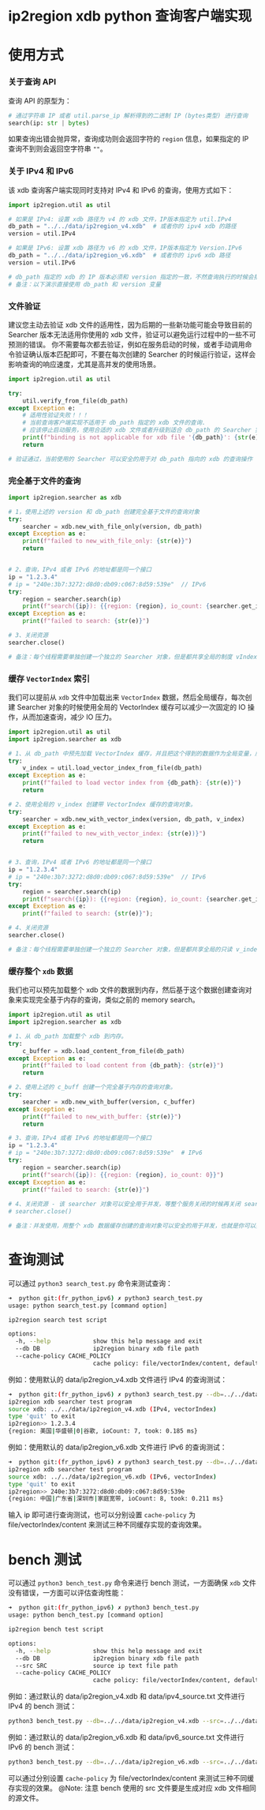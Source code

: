 # ip2region xdb python 查询客户端实现

# 使用方式

### 关于查询 API
查询 API 的原型为：
```python 
# 通过字符串 IP 或者 util.parse_ip 解析得到的二进制 IP (bytes类型) 进行查询
search(ip: str | bytes)
```
如果查询出错会抛异常，查询成功则会返回字符的 `region` 信息，如果指定的 IP 查询不到则会返回空字符串 `""`。

### 关于 IPv4 和 IPv6
该 xdb 查询客户端实现同时支持对 IPv4 和 IPv6 的查询，使用方式如下：
```python
import ip2region.util as util

# 如果是 IPv4: 设置 xdb 路径为 v4 的 xdb 文件，IP版本指定为 util.IPv4
db_path = "../../data/ip2region_v4.xdb"  # 或者你的 ipv4 xdb 的路径
version = util.IPv4

# 如果是 IPv6: 设置 xdb 路径为 v6 的 xdb 文件，IP版本指定为 Version.IPv6
db_path = "../../data/ip2region_v6.xdb"  # 或者你的 ipv6 xdb 路径
version = util.IPv6

# db_path 指定的 xdb 的 IP 版本必须和 version 指定的一致，不然查询执行的时候会报错
# 备注：以下演示直接使用 db_path 和 version 变量
```

### 文件验证
建议您主动去验证 xdb 文件的适用性，因为后期的一些新功能可能会导致目前的 Searcher 版本无法适用你使用的 xdb 文件，验证可以避免运行过程中的一些不可预测的错误。 你不需要每次都去验证，例如在服务启动的时候，或者手动调用命令验证确认版本匹配即可，不要在每次创建的 Searcher 的时候运行验证，这样会影响查询的响应速度，尤其是高并发的使用场景。
```python
import ip2region.util as util

try:
    util.verify_from_file(db_path)
except Exception e:
    # 适用性验证失败！！！
    # 当前查询客户端实现不适用于 db_path 指定的 xdb 文件的查询.
    # 应该停止启动服务，使用合适的 xdb 文件或者升级到适合 db_path 的 Searcher 实现。
    print(f"binding is not applicable for xdb file '{db_path}': {str(e)}")
    return

# 验证通过，当前使用的 Searcher 可以安全的用于对 db_path 指向的 xdb 的查询操作
```

### 完全基于文件的查询

```python
import ip2region.searcher as xdb

# 1，使用上述的 version 和 db_path 创建完全基于文件的查询对象
try:
    searcher = xdb.new_with_file_only(version, db_path)
except Exception as e:
    print(f"failed to new_with_file_only: {str(e)}")
    return


# 2、查询，IPv4 或者 IPv6 的地址都是同一个接口
ip = "1.2.3.4"
# ip = "240e:3b7:3272:d8d0:db09:c067:8d59:539e"  // IPv6
try:
    region = searcher.search(ip)
    print(f"search({ip}): {{region: {region}, io_count: {searcher.get_io_count()}}}")
except Exception as e:
    print(f"failed to search: {str(e)}")

# 3、关闭资源
searcher.close()

# 备注：每个线程需要单独创建一个独立的 Searcher 对象，但是都共享全局的制度 vIndex 缓存。
```

### 缓存 `VectorIndex` 索引

我们可以提前从 `xdb` 文件中加载出来 `VectorIndex` 数据，然后全局缓存，每次创建 Searcher 对象的时候使用全局的 VectorIndex 缓存可以减少一次固定的 IO 操作，从而加速查询，减少 IO 压力。
```python
import ip2region.util as util
import ip2region.searcher as xdb

# 1、从 db_path 中预先加载 VectorIndex 缓存，并且把这个得到的数据作为全局变量，后续反复使用。
try:
    v_index = util.load_vector_index_from_file(db_path)
except Exception as e:
    print(f"failed to load vector index from {db_path}: {str(e)}")
    return

# 2、使用全局的 v_index 创建带 VectorIndex 缓存的查询对象。
try:
    searcher = xdb.new_with_vector_index(version, db_path, v_index)
except Exception as e:
    print(f"failed to new_with_vector_index: {str(e))}")
    return


# 3、查询，IPv4 或者 IPv6 的地址都是同一个接口
ip = "1.2.3.4"
# ip = "240e:3b7:3272:d8d0:db09:c067:8d59:539e"  // IPv6
try:
    region = searcher.search(ip)
    print(f"search({ip}): {{region: {region}, io_count: {searcher.get_io_count()}}}")
except Exception as e:
    print(f"failed to search: {str(e)}");

# 4、关闭资源
searcher.close()

# 备注：每个线程需要单独创建一个独立的 Searcher 对象，但是都共享全局的只读 v_index 缓存。
```

### 缓存整个 `xdb` 数据

我们也可以预先加载整个 xdb 文件的数据到内存，然后基于这个数据创建查询对象来实现完全基于内存的查询，类似之前的 memory search。
```python
import ip2region.util as util
import ip2region.searcher as xdb

# 1、从 db_path 加载整个 xdb 到内存。
try:
    c_buffer = xdb.load_content_from_file(db_path)
except Exception as e:
    print(f"failed to load content from {db_path}: {str(e)}")
    return

# 2、使用上述的 c_buff 创建一个完全基于内存的查询对象。
try:
    searcher = xdb.new_with_buffer(version, c_buffer)
except Exception e:
    print(f"failed to new_with_buffer: {str(e)}")
    return

# 3、查询，IPv4 或者 IPv6 的地址都是同一个接口
ip = "1.2.3.4"
# ip = "240e:3b7:3272:d8d0:db09:c067:8d59:539e"  # IPv6
try:
    region = searcher.search(ip)
    print(f"search({ip}): {{region: {region}, io_count: 0}}")
except Exception as e:
    print(f"failed to search: {str(e)}")
        
# 4、关闭资源 - 该 searcher 对象可以安全用于并发，等整个服务关闭的时候再关闭 searcher
# searcher.close()

# 备注：并发使用，用整个 xdb 数据缓存创建的查询对象可以安全的用于并发，也就是你可以把这个 searcher 对象做成全局对象去跨线程访问。
```


# 查询测试

可以通过 `python3 search_test.py` 命令来测试查询：
```bash
➜  python git:(fr_python_ipv6) ✗ python3 search_test.py 
usage: python search_test.py [command option]

ip2region search test script

options:
  -h, --help            show this help message and exit
  --db DB               ip2region binary xdb file path
  --cache-policy CACHE_POLICY
                        cache policy: file/vectorIndex/content, default: vectorIndex
```

例如：使用默认的 data/ip2region_v4.xdb 文件进行 IPv4 的查询测试：
```bash
➜  python git:(fr_python_ipv6) ✗ python3 search_test.py --db=../../data/ip2region_v4.xdb                       
ip2region xdb searcher test program
source xdb: ../../data/ip2region_v4.xdb (IPv4, vectorIndex)
type 'quit' to exit
ip2region>> 1.2.3.4
{region: 美国|华盛顿|0|谷歌, ioCount: 7, took: 0.185 ms}
```

例如：使用默认的 data/ip2region_v6.xdb 文件进行 IPv6 的查询测试：
```bash
➜  python git:(fr_python_ipv6) ✗ python3 search_test.py --db=../../data/ip2region_v6.xdb 
ip2region xdb searcher test program
source xdb: ../../data/ip2region_v6.xdb (IPv6, vectorIndex)
type 'quit' to exit
ip2region>> 240e:3b7:3272:d8d0:db09:c067:8d59:539e
{region: 中国|广东省|深圳市|家庭宽带, ioCount: 8, took: 0.211 ms}
```

输入 ip 即可进行查询测试，也可以分别设置 `cache-policy` 为 file/vectorIndex/content 来测试三种不同缓存实现的查询效果。


# bench 测试

可以通过 `python3 bench_test.py` 命令来进行 bench 测试，一方面确保 `xdb` 文件没有错误，一方面可以评估查询性能：
```bash
➜  python git:(fr_python_ipv6) ✗ python3 bench_test.py                                                                                         
usage: python bench_test.py [command option]

ip2region bench test script

options:
  -h, --help            show this help message and exit
  --db DB               ip2region binary xdb file path
  --src SRC             source ip text file path
  --cache-policy CACHE_POLICY
                        cache policy: file/vectorIndex/content, default: vectorIndex
```

例如：通过默认的 data/ip2region_v4.xdb 和 data/ipv4_source.txt 文件进行 IPv4 的 bench 测试：
```bash
python3 bench_test.py --db=../../data/ip2region_v4.xdb --src=../../data/ipv4_source.txt
```

例如：通过默认的 data/ip2region_v6.xdb 和 data/ipv6_source.txt 文件进行 IPv6 的 bench 测试：
```bash
python3 bench_test.py --db=../../data/ip2region_v6.xdb --src=../../data/ipv6_source.txt
```

可以通过分别设置 `cache-policy` 为 file/vectorIndex/content 来测试三种不同缓存实现的效果。
@Note: 注意 bench 使用的 src 文件要是生成对应 xdb 文件相同的源文件。